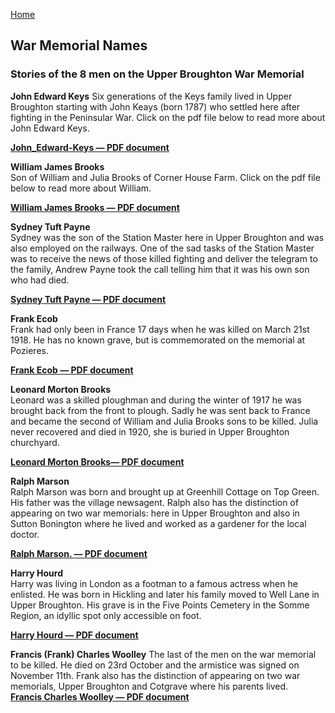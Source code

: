[Home](https://simon-scmp.github.io/Upper-Broughton-History/)


## War Memorial Names

### Stories of the 8 men on the Upper Broughton War Memorial

**John Edward Keys**
Six generations of the Keys family lived in Upper Broughton starting with John Keays (born 1787) who settled here after fighting in the Peninsular War. Click on the pdf file below to read more about John Edward Keys.  

[**John_Edward-Keys — PDF document**](John_Edward-Keys.pdf)

**William James Brooks**  
Son of William and Julia Brooks of Corner House Farm. Click on the pdf file below to read more about William.  

[**William James Brooks — PDF document**](William_James_Brooks.pdf)

**Sydney Tuft Payne**  
Sydney was the son of the Station Master here in Upper Broughton and was also employed on the railways. One of the sad tasks of the Station Master was to receive the news of those killed fighting and deliver the telegram to the family, Andrew Payne took the call telling him that it was his own son who had died.  

[**Sydney Tuft Payne — PDF document**](Sydney_Tuft_Payne.pdf)

**Frank Ecob**   
Frank had only been in France 17 days when he was killed on March 21st 1918. He has no known grave, but is commemorated on the memorial at Pozieres.  

[**Frank Ecob — PDF document**](Frank_Ecob.pdf)


**Leonard Morton Brooks**   
Leonard was a skilled ploughman and during the winter of 1917 he was brought back from the front to plough. Sadly he was sent back to France and became the second of William and Julia Brooks sons to be killed. Julia never recovered and died in 1920, she is buried in Upper Broughton churchyard.  

[**Leonard Morton Brooks— PDF document**](Leonard_Morton_Brooks.pdf)

**Ralph Marson**   
Ralph Marson was born and brought up at Greenhill Cottage on Top Green. His father was the village newsagent. Ralph also has the distinction of appearing on two war memorials: here in Upper Broughton and also in Sutton Bonington where he lived and worked as a gardener for the local doctor.  

[**Ralph Marson. — PDF document**](Ralph_Marson.pdf)

**Harry Hourd**  
Harry was living in London as a footman to a famous actress when he enlisted. He was born in Hickling and later his family moved to Well Lane in Upper Broughton. His grave is in the Five Points Cemetery in the Somme Region, an idyllic spot only accessible on foot.  

[**Harry Hourd — PDF document**](Harry_Hourd.pdf)

**Francis (Frank) Charles Woolley**
The last of the men on the war memorial to be killed. He died on 23rd October and the armistice was signed on November 11th. Frank also has the distinction of appearing on two war memorials, Upper Broughton and Cotgrave where his parents lived.  
 [**Francis Charles Woolley — PDF document**](Francis_Charles_Woolley.pdf)

